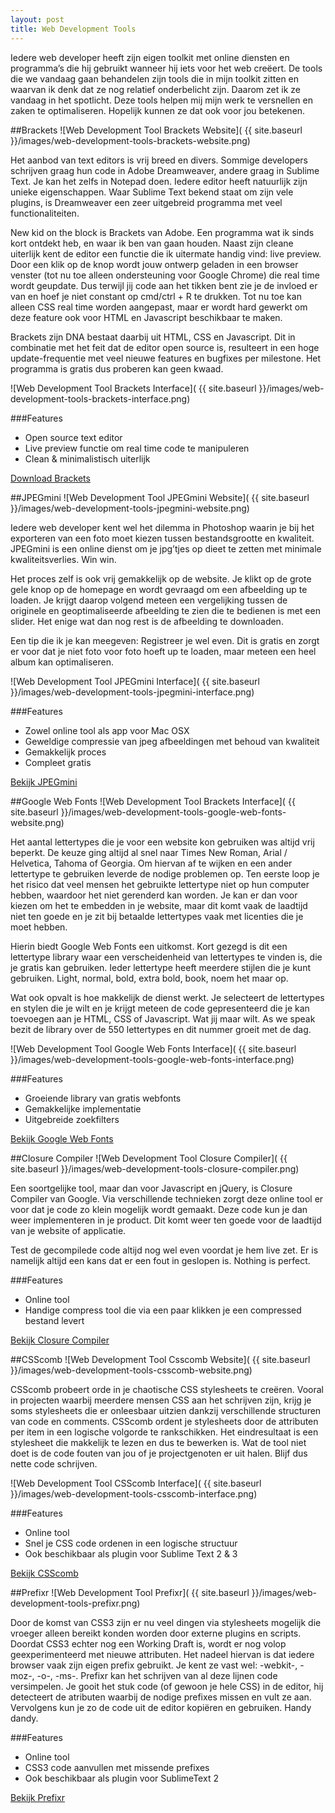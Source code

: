 ```yaml
---
layout: post
title: Web Development Tools
---
```


Iedere web developer heeft zijn eigen toolkit met online diensten en programma’s die hij gebruikt wanneer hij iets voor het web creëert. De tools die we vandaag gaan behandelen zijn tools die in mijn toolkit zitten en waarvan ik denk dat ze nog relatief onderbelicht zijn. Daarom zet ik ze vandaag in het spotlicht. Deze tools helpen mij mijn werk te versnellen en zaken te optimaliseren. Hopelijk kunnen ze dat ook voor jou betekenen.


##Brackets
![Web Development Tool Brackets Website]( {{ site.baseurl }}/images/web-development-tools-brackets-website.png)

Het aanbod van text editors is vrij breed en divers. Sommige developers schrijven graag hun code in Adobe Dreamweaver, andere graag in Sublime Text. Je kan het zelfs in Notepad doen. Iedere editor heeft natuurlijk zijn unieke eigenschappen. Waar Sublime Text bekend staat om zijn vele plugins, is Dreamweaver een zeer uitgebreid programma met veel functionaliteiten. 

New kid on the block is Brackets van Adobe. Een programma wat ik sinds kort ontdekt heb, en waar ik ben van gaan houden. Naast zijn cleane uiterlijk kent de editor een functie die ik uitermate handig vind: live preview. Door een klik op de knop wordt jouw ontwerp geladen in een browser venster (tot nu toe alleen ondersteuning voor Google Chrome) die real time wordt geupdate. Dus terwijl jij code aan het tikken bent zie je de invloed er van en hoef je niet constant op cmd/ctrl + R te drukken. Tot nu toe kan alleen CSS real time worden aangepast, maar er wordt hard gewerkt om deze feature ook voor HTML en Javascript beschikbaar te maken. 

Brackets zijn DNA bestaat daarbij uit HTML, CSS en Javascript. Dit in combinatie met het feit dat de editor open source is, resulteert in een hoge update-frequentie met veel nieuwe features en bugfixes per milestone. Het programma is gratis dus proberen kan geen kwaad.

![Web Development Tool Brackets Interface]( {{ site.baseurl }}/images/web-development-tools-brackets-interface.png)


###Features
- Open source text editor
- Live preview functie om real time code te manipuleren
- Clean & minimalistisch uiterlijk

[Download Brackets](http://brackets.io/)


##JPEGmini
![Web Development Tool JPEGmini Website]( {{ site.baseurl }}/images/web-development-tools-jpegmini-website.png)

Iedere web developer kent wel het dilemma in Photoshop waarin je bij het exporteren van een foto moet kiezen tussen bestandsgrootte en kwaliteit. JPEGmini is een online dienst om je jpg’tjes op dieet te zetten met minimale kwaliteitsverlies. Win win.  

Het proces zelf is ook vrij gemakkelijk op de website. Je klikt op de grote gele knop op de homepage en wordt gevraagd om een afbeelding up te loaden. Je krijgt daarop volgend meteen een vergelijking tussen de originele en geoptimaliseerde afbeelding te zien die te bedienen is met een slider. Het enige wat dan nog rest is de afbeelding te downloaden.

Een tip die ik je kan meegeven: Registreer je wel even. Dit is gratis en zorgt er voor dat je niet foto voor foto hoeft up te loaden, maar meteen een heel album kan optimaliseren. 

![Web Development Tool JPEGmini Interface]( {{ site.baseurl }}/images/web-development-tools-jpegmini-interface.png)

###Features
- Zowel online tool als app voor Mac OSX
- Geweldige compressie van jpeg afbeeldingen met behoud van kwaliteit
- Gemakkelijk proces 
- Compleet gratis

[Bekijk JPEGmini](www.jpegmini.com)


##Google Web Fonts
![Web Development Tool Brackets Interface]( {{ site.baseurl }}/images/web-development-tools-google-web-fonts-website.png)

Het aantal lettertypes die je voor een website kon gebruiken was altijd vrij beperkt. De keuze ging altijd al snel naar Times New Roman, Arial / Helvetica, Tahoma of Georgia. Om hiervan af te wijken en een ander lettertype  te gebruiken leverde de nodige problemen op. Ten eerste loop je het risico dat veel mensen het gebruikte lettertype niet op hun computer hebben, waardoor het niet gerenderd kan worden. Je kan er dan voor kiezen om het te embedden in je website, maar dit komt vaak de laadtijd niet ten goede en je zit bij betaalde lettertypes vaak met licenties die je moet hebben.

Hierin biedt Google Web Fonts een uitkomst. Kort gezegd is dit een lettertype library waar een verscheidenheid van lettertypes te vinden is, die je gratis kan gebruiken. Ieder lettertype heeft meerdere stijlen die je kunt gebruiken. Light, normal, bold, extra bold, book, noem het maar op. 

Wat ook opvalt is hoe makkelijk de dienst werkt. Je selecteert de lettertypes en stylen die je wilt en je krijgt meteen de code gepresenteerd die je kan toevoegen aan je HTML, CSS of Javascript. Wat jij maar wilt. As we speak bezit de library over de 550 lettertypes en dit nummer groeit met de dag. 

![Web Development Tool Google Web Fonts Interface]( {{ site.baseurl }}/images/web-development-tools-google-web-fonts-interface.png)

###Features
- Groeiende library van gratis webfonts
- Gemakkelijke implementatie
- Uitgebreide zoekfilters


[Bekijk Google Web Fonts](www.google.com/webfonts)


##Closure Compiler
![Web Development Tool Closure Compiler]( {{ site.baseurl }}/images/web-development-tools-closure-compiler.png)

Een soortgelijke tool, maar dan voor Javascript en jQuery, is Closure Compiler van Google. Via verschillende technieken zorgt deze online tool er voor dat je code zo klein mogelijk wordt gemaakt. Deze code kun je dan weer implementeren in je product. Dit komt weer ten goede voor de laadtijd van je website of applicatie.

Test de gecompilede code altijd nog wel even voordat je hem live zet. Er is namelijk altijd een kans dat er een fout in geslopen is. Nothing is perfect.

###Features
- Online tool
- Handige compress tool die via een paar klikken je een compressed bestand levert

[Bekijk Closure Compiler](www.closure-compiler.appspot.com)


##CSScomb
![Web Development Tool Csscomb Website]( {{ site.baseurl }}/images/web-development-tools-csscomb-website.png)

CSScomb probeert orde in je chaotische CSS stylesheets te creëren. Vooral in projecten waarbij meerdere mensen CSS aan het schrijven zijn, krijg je soms stylesheets die er onleesbaar uitzien dankzij verschillende structuren van code en comments. CSScomb ordent je stylesheets door de attributen per item in een logische volgorde te rankschikken. Het eindresultaat is een stylesheet die makkelijk te lezen en dus te bewerken is. Wat de tool niet doet is de code fouten van jou of je projectgenoten er uit halen. Blijf dus nette code schrijven. 

![Web Development Tool CSScomb Interface]( {{ site.baseurl }}/images/web-development-tools-csscomb-interface.png)

###Features
- Online tool
- Snel je CSS code ordenen in een logische structuur
- Ook beschikbaar als plugin voor Sublime Text 2 & 3


[Bekijk CSScomb](www.csscomb.com)


##Prefixr
![Web Development Tool Prefixr]( {{ site.baseurl }}/images/web-development-tools-prefixr.png)

Door de komst van CSS3 zijn er nu veel dingen via stylesheets mogelijk die vroeger alleen bereikt konden worden door externe plugins en scripts. Doordat CSS3 echter nog een Working Draft is, wordt er nog volop geexperimenteerd met nieuwe attributen. Het nadeel hiervan is dat iedere browser vaak zijn eigen prefix gebruikt. Je kent ze vast wel: -webkit-, -moz-, -o-, -ms-. Prefixr kan het schrijven van al deze lijnen code versimpelen. Je gooit het stuk code (of gewoon je hele CSS) in de editor, hij detecteert de atributen waarbij de nodige prefixes missen en vult ze aan. Vervolgens kun je zo de code uit de editor kopiëren en gebruiken. Handy dandy.

###Features
- Online tool
- CSS3 code aanvullen met missende prefixes
- Ook beschikbaar als plugin voor SublimeText 2

[Bekijk Prefixr](www.prefixr.com)









